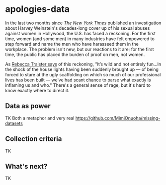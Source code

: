 # apologies-data

In the last two months since <a href="https://www.nytimes.com/2017/10/05/us/harvey-weinstein-harassment-allegations.html">*The New York Times*</a> published an investigation about Harvey Weinstein's decades-long cover up of his sexual abuses against women in Hollywood, the U.S. has faced a reckoning. For the first time, women (and some men) in many industries have felt empowered to step forward and name the men who have harasseed them in the workplace. The problem isn't new, but our reactions to it are; for the first time, the public has placed the burden of proof on men, not women.  

As <a href="https://www.thecut.com/2017/11/rebecca-traister-on-the-post-weinstein-reckoning.html">Rebecca Traister says</a> of this reckoning, "It’s wild and not entirely fun...In the shock of the house lights having been suddenly brought up — of being forced to stare at the ugly scaffolding on which so much of our professional lives has been built — we’ve had scant chance to parse what exactly is inflaming us and who." There's a general sense of rage, but it's hard to know exactly where to direct it. 

## Data as power

TK
Both a metaphor and very real
https://github.com/MimiOnuoha/missing-datasets

## Collection criteria 

TK

## What's next?

TK

